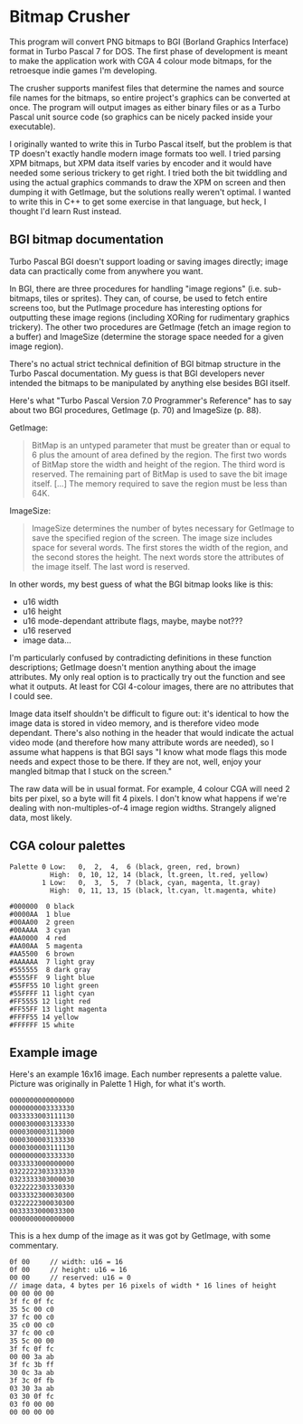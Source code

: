 
# Bitmap Crusher

This program will convert PNG bitmaps to BGI (Borland Graphics Interface)
format in Turbo Pascal 7 for DOS. The first phase of development is meant
to make the application work with CGA 4 colour mode bitmaps, for the
retroesque indie games I'm developing.

The crusher supports manifest files that determine the names and source file
names for the bitmaps, so entire project's graphics can be converted at once.
The program will output images as either binary files or as a Turbo Pascal
unit source code (so graphics can be nicely packed inside your executable).

I originally wanted to write this in Turbo Pascal itself, but the problem is
that TP doesn't exactly handle modern image formats too well. I tried parsing
XPM bitmaps, but XPM data itself varies by encoder and it would have needed
some serious trickery to get right. I tried both the bit twiddling and using
the actual graphics commands to draw the XPM on screen and then dumping it with
GetImage, but the solutions really weren't optimal. I wanted to write this in
C++ to get some exercise in that language, but heck, I thought I'd learn
Rust instead.

## BGI bitmap documentation

Turbo Pascal BGI doesn't support loading or saving images directly;
image data can practically come from anywhere you want.

In BGI, there are three procedures for handling "image regions" (i.e.
sub-bitmaps, tiles or sprites). They can, of course, be used to
fetch entire screens too, but the PutImage procedure has interesting
options for outputting these image regions (including XORing for
rudimentary graphics trickery). The other two procedures are GetImage
(fetch an image region to a buffer) and ImageSize (determine the
storage space needed for a given image region).

There's no actual strict technical definition of BGI bitmap structure in
the Turbo Pascal documentation. My guess is that BGI developers never
intended the bitmaps to be manipulated by anything else besides BGI
itself.

Here's what "Turbo Pascal Version 7.0 Programmer's Reference" has to say
about two BGI procedures, GetImage (p. 70) and ImageSize (p. 88).

GetImage:

> BitMap is an untyped parameter that must be greater than or equal to 6
> plus the amount of area defined by the region. The first two words
> of BitMap store the width and height of the region. The third word
> is reserved. The remaining part of BitMap is used to save the bit image
> itself. \[...\] The memory required to save the region must be less than
> 64K.

ImageSize:

> ImageSize determines the number of bytes necessary for GetImage to save
> the specified region of the screen. The image size includes space for
> several words. The first stores the width of the region, and the second
> stores the height. The next words store the attributes of the image
> itself. The last word is reserved.

In other words, my best guess of what the BGI bitmap looks like is this:

* u16 width
* u16 height
* u16 mode-dependant attribute flags, maybe, maybe not???
* u16 reserved
* image data...

I'm particularly confused by contradicting definitions in these function
descriptions; GetImage doesn't mention anything about the image attributes.
My only real option is to practically try out the function and see what it
outputs. At least for CGI 4-colour images, there are no attributes that
I could see.

Image data itself shouldn't be difficult to figure out: it's identical to how
the image data is stored in video memory, and is therefore video mode
dependant. There's also nothing in the header that would indicate the actual
video mode (and therefore how many attribute words are needed), so I assume
what happens is that BGI says "I know what mode flags this mode needs and
expect those to be there. If they are not, well, enjoy your mangled bitmap
that I stuck on the screen."

The raw data will be in usual format. For example, 4 colour CGA will
need 2 bits per pixel, so a byte will fit 4 pixels. I don't know what
happens if we're dealing with non-multiples-of-4 image region widths.
Strangely aligned data, most likely.

## CGA colour palettes

    Palette 0 Low:   0,  2,  4,  6 (black, green, red, brown)
              High:  0, 10, 12, 14 (black, lt.green, lt.red, yellow)
            1 Low:   0,  3,  5,  7 (black, cyan, magenta, lt.gray)
              High:  0, 11, 13, 15 (black, lt.cyan, lt.magenta, white)

    #000000  0 black
    #0000AA  1 blue
    #00AA00  2 green
    #00AAAA  3 cyan
    #AA0000  4 red
    #AA00AA  5 magenta
    #AA5500  6 brown
    #AAAAAA  7 light gray
    #555555  8 dark gray
    #5555FF  9 light blue
    #55FF55 10 light green
    #55FFFF 11 light cyan
    #FF5555 12 light red
    #FF55FF 13 light magenta
    #FFFF55 14 yellow
    #FFFFFF 15 white

## Example image

Here's an example 16x16 image. Each number represents a palette value.
Picture was originally in Palette 1 High, for what it's worth.

    0000000000000000
    0000000003333330
    0033333003111130
    0000300003133330
    0000300003113000
    0000300003133330
    0000300003111130
    0000000003333330
    0033333000000000
    0322222303333330
    0323333303000030
    0322222303330330
    0033332300030300
    0322222300030300
    0033333000033300
    0000000000000000

This is a hex dump of the image as it was got by GetImage, with some
commentary.

    0f 00     // width: u16 = 16
    0f 00     // height: u16 = 16
    00 00     // reserved: u16 = 0
    // image data, 4 bytes per 16 pixels of width * 16 lines of height
    00 00 00 00 
    3f fc 0f fc
    35 5c 00 c0
    37 fc 00 c0
    35 c0 00 c0
    37 fc 00 c0
    35 5c 00 00 
    3f fc 0f fc 
    00 00 3a ab 
    3f fc 3b ff 
    30 0c 3a ab 
    3f 3c 0f fb 
    03 30 3a ab 
    03 30 0f fc 
    03 f0 00 00 
    00 00 00 00
